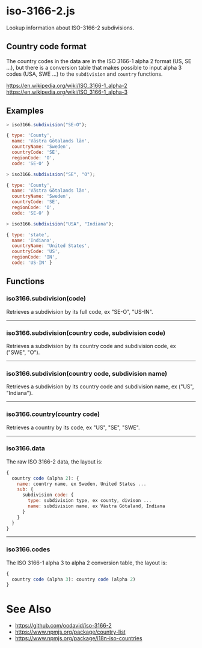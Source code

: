 # iso-3166-2.js

Lookup information about ISO-3166-2 subdivisions.

## Country code format

The country codes in the data are in the ISO 3166-1 alpha 2 format (US,
SE ...), but there is a conversion table that makes possible to input
alpha 3 codes (USA, SWE ...) to the `subdivision` and `country` functions.

https://en.wikipedia.org/wiki/ISO_3166-1_alpha-2
https://en.wikipedia.org/wiki/ISO_3166-1_alpha-3

## Examples

```js
> iso3166.subdivision("SE-O");

{ type: 'County',
  name: 'Västra Götalands län',
  countryName: 'Sweden',
  countryCode: 'SE',
  regionCode: 'O',
  code: 'SE-O' }
```

```js
> iso3166.subdivision("SE", "O");

{ type: 'County',
  name: 'Västra Götalands län',
  countryName: 'Sweden',
  countryCode: 'SE',
  regionCode: 'O',
  code: 'SE-O' }
```

```js
> iso3166.subdivision("USA", "Indiana");

{ type: 'state',
  name: 'Indiana',
  countryName: 'United States',
  countryCode: 'US',
  regionCode: 'IN',
  code: 'US-IN' }
```

## Functions

### iso3166.subdivision(code)
Retrieves a subdivision by its full code, ex "SE-O", "US-IN".

* * *

### iso3166.subdivision(country code, subdivision code)
Retrieves a subdivision by its country code and subdivision code,
ex ("SWE", "O").

* * *

### iso3166.subdivision(country code, subdivision name)
Retrieves a subdivision by its country code and subdivision name,
ex ("US", "Indiana").

* * *

### iso3166.country(country code)
Retrieves a country by its code, ex "US", "SE", "SWE".

* * *

### iso3166.data

The raw ISO 3166-2 data, the layout is:

```js
{
  country code (alpha 2): {
    name: country name, ex Sweden, United States ...
    sub: {
      subdivision code: {
        type: subdivision type, ex county, divison ...
        name: subdivision name, ex Västra Götaland, Indiana
      }
    }
  }
}
```

* * *

### iso3166.codes

The ISO 3166-1 alpha 3 to alpha 2 conversion table, the layout is:

```js
{
  country code (alpha 3): country code (alpha 2)
}
```

# See Also

* https://github.com/oodavid/iso-3166-2
* https://www.npmjs.org/package/country-list
* https://www.npmjs.org/package/i18n-iso-countries
